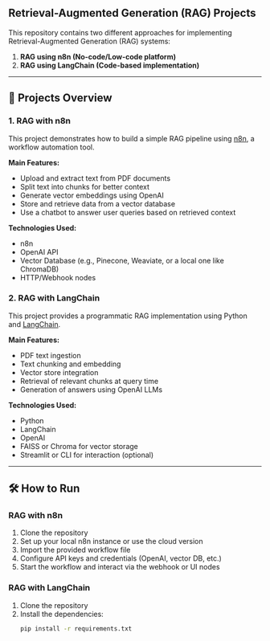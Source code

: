 ## Retrieval-Augmented Generation (RAG) Projects

This repository contains two different approaches for implementing Retrieval-Augmented Generation (RAG) systems:

1. **RAG using n8n (No-code/Low-code platform)**
2. **RAG using LangChain (Code-based implementation)**

---

## 📁 Projects Overview

### 1. RAG with n8n

This project demonstrates how to build a simple RAG pipeline using [n8n](https://n8n.io/), a workflow automation tool.

**Main Features:**
- Upload and extract text from PDF documents
- Split text into chunks for better context
- Generate vector embeddings using OpenAI
- Store and retrieve data from a vector database
- Use a chatbot to answer user queries based on retrieved context

**Technologies Used:**
- n8n
- OpenAI API
- Vector Database (e.g., Pinecone, Weaviate, or a local one like ChromaDB)
- HTTP/Webhook nodes

### 2. RAG with LangChain

This project provides a programmatic RAG implementation using Python and [LangChain](https://www.langchain.com/).

**Main Features:**
- PDF text ingestion
- Text chunking and embedding
- Vector store integration
- Retrieval of relevant chunks at query time
- Generation of answers using OpenAI LLMs

**Technologies Used:**
- Python
- LangChain
- OpenAI
- FAISS or Chroma for vector storage
- Streamlit or CLI for interaction (optional)

---

## 🛠️ How to Run

### RAG with n8n
1. Clone the repository
2. Set up your local n8n instance or use the cloud version
3. Import the provided workflow file
4. Configure API keys and credentials (OpenAI, vector DB, etc.)
5. Start the workflow and interact via the webhook or UI nodes

### RAG with LangChain
1. Clone the repository
2. Install the dependencies:
   ```bash
   pip install -r requirements.txt
